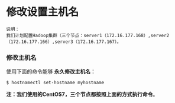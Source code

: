 修改设置主机名
=================================================================================
```
说明：
我们计划配置Hadoop集群（三个节点：server1（172.16.177.168）,server2（172.16.177.166）,server3（172.16.177.167）。
```
### 修改主机名
使用下面的命令能够 **永久修改主机名**：
```shell
$ hostnamectl set-hostname myhostname
```

**注：我们使用的CentOS7，三个节点都按照上面的方式执行命令**。
